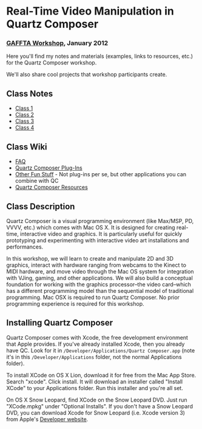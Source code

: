 # Real-Time Video Manipulation in Quartz Composer
### [GAFFTA Workshop](http://www.gaffta.org/2011/09/21/real-time-video-manipulation-in-quartz-composer/), January 2012

Here you'll find my notes and materials (examples, links to resources, etc.) for the Quartz Composer workshop.

We'll also share cool projects that workshop participants create.

## Class Notes

* [Class 1](https://github.com/electronicwhisper/qc-gaffta-2012/tree/master/class%201)
* [Class 2](https://github.com/electronicwhisper/qc-gaffta-2012/tree/master/class%202)
* [Class 3](https://github.com/electronicwhisper/qc-gaffta-2012/tree/master/class%203)
* [Class 4](https://github.com/electronicwhisper/qc-gaffta-2012/tree/master/class%204)

## Class Wiki

* [FAQ](https://github.com/electronicwhisper/qc-gaffta-2012/wiki/FAQ)
* [Quartz Composer Plug-Ins](https://github.com/electronicwhisper/qc-gaffta-2012/wiki/Quartz-Composer-Plug-Ins)
* [Other Fun Stuff](https://github.com/electronicwhisper/qc-gaffta-2012/wiki/Other-Fun-Stuff) - Not plug-ins per se, but other applications you can combine with QC
* [Quartz Composer Resources](https://github.com/electronicwhisper/qc-gaffta-2012/wiki/Quartz-Composer-Resources)

## Class Description

Quartz Composer is a visual programming environment (like Max/MSP, PD, VVVV, etc.) which comes with Mac OS X. It is designed for creating real-time, interactive video and graphics. It is particularly useful for quickly prototyping and experimenting with interactive video art installations and performances.

In this workshop, we will learn to create and manipulate 2D and 3D graphics, interact with hardware ranging from webcams to the Kinect to MIDI hardware, and move video through the Mac OS system for integration with VJing, gaming, and other applications. We will also build a conceptual foundation for working with the graphics processor–the video card–which has a different programming model than the sequential model of traditional programming.
Mac OSX is required to run Quartz Composer. No prior programming experience is required for this workshop.

## Installing Quartz Composer

Quartz Composer comes with Xcode, the free development environment that Apple provides. If you've already installed Xcode, then you already have QC. Look for it in `/Developer/Applications/Quartz Composer.app` (note it's in this `/Developer/Applications` folder, not the normal Applications folder).

To install XCode on OS X Lion, download it for free from the Mac App Store. Search "xcode". Click install. It will download an installer called
"Install XCode" to your Applications folder. Run this installer and you're all set.

On OS X Snow Leopard, find XCode on the Snow Leopard DVD. Just run "XCode.mpkg" under "Optional Installs". If you don't have a Snow Leopard DVD, you can download Xcode for Snow Leopard (i.e. Xcode version 3) from Apple's [Developer website](https://developer.apple.com/xcode/).